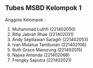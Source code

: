 <h2>Tubes MSBD Kelompok 1</h2>
<p>
    Anggota Kelompok :
    <ol>
        <li>
            Muhammad Luthfi (221402050)
        </li>
        <li>
            Rifqi Jabrah Rhae (221402031)
        </li>
        <li>
            Andy Septiawan Saragih (221402053)
        </li>
        <li>
            Ivan Mulatua Tambunan (221402106)
        </li>
        <li>
            Ruth Grace Manurung (221402015)
        </li>
        <li>
            Najwa Amanda (221402068)
        </li>
        <li>
            Frengky Saputra (221402021)
        </li>
    </ol>
</p>